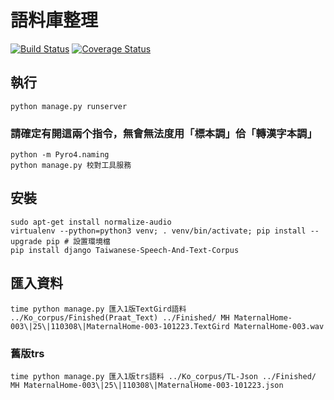 # 語料庫整理
[![Build Status](https://travis-ci.org/i3thuan5/gi2_liau7_khoo3.svg?branch=master)](https://travis-ci.org/i3thuan5/gi2_liau7_khoo3)
[![Coverage Status](https://coveralls.io/repos/github/i3thuan5/gi2_liau7_khoo3/badge.svg?branch=master)](https://coveralls.io/github/i3thuan5/gi2_liau7_khoo3?branch=master)


## 執行
```
python manage.py runserver
```

### 請確定有開這兩个指令，無會無法度用「標本調」佮「轉漢字本調」
```
python -m Pyro4.naming
python manage.py 校對工具服務
```

## 安裝
```
sudo apt-get install normalize-audio
virtualenv --python=python3 venv; . venv/bin/activate; pip install --upgrade pip # 設置環境檔
pip install django Taiwanese-Speech-And-Text-Corpus
```

## 匯入資料
```
time python manage.py 匯入1版TextGird語料 ../Ko_corpus/Finished(Praat_Text) ../Finished/ MH MaternalHome-003\|25\|110308\|MaternalHome-003-101223.TextGird MaternalHome-003.wav
```

### 舊版trs
```
time python manage.py 匯入1版trs語料 ../Ko_corpus/TL-Json ../Finished/ MH MaternalHome-003\|25\|110308\|MaternalHome-003-101223.json
```